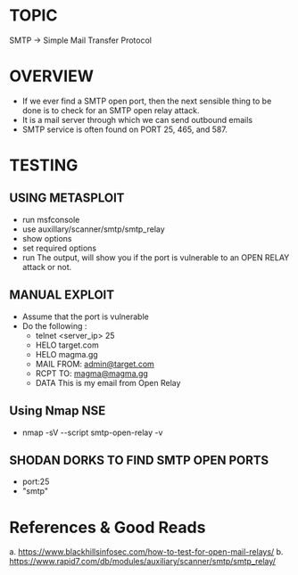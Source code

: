 # TOPIC
SMTP -> Simple Mail Transfer Protocol

# OVERVIEW
- If we ever find a SMTP open port, then the next sensible thing to be done is to check for an SMTP open relay attack.
- It is a mail server through which we can send outbound emails
- SMTP service is often found on PORT 25, 465, and 587.

# TESTING
## USING METASPLOIT
- run msfconsole
- use auxillary/scanner/smtp/smtp_relay
- show options
- set required options
- run
The output, will show you if the port is vulnerable to an OPEN RELAY attack or not.

## MANUAL EXPLOIT
- Assume that the port is vulnerable
- Do the following :
	- telnet <server_ip> 25
	- HELO target.com
	- HELO magma.gg
	- MAIL FROM: admin@target.com
	- RCPT TO: magma@magma.gg
	- DATA
	This is my email from Open Relay

## Using Nmap NSE
 - nmap -sV --script smtp-open-relay -v <target>

## SHODAN DORKS TO FIND SMTP OPEN PORTS
 - port:25
 - "smtp"

#  References & Good Reads
a. https://www.blackhillsinfosec.com/how-to-test-for-open-mail-relays/
b. https://www.rapid7.com/db/modules/auxiliary/scanner/smtp/smtp_relay/

